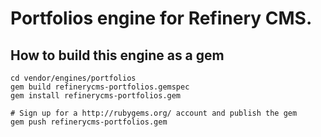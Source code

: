 # Portfolios engine for Refinery CMS.

## How to build this engine as a gem

    cd vendor/engines/portfolios
    gem build refinerycms-portfolios.gemspec
    gem install refinerycms-portfolios.gem
    
    # Sign up for a http://rubygems.org/ account and publish the gem
    gem push refinerycms-portfolios.gem
